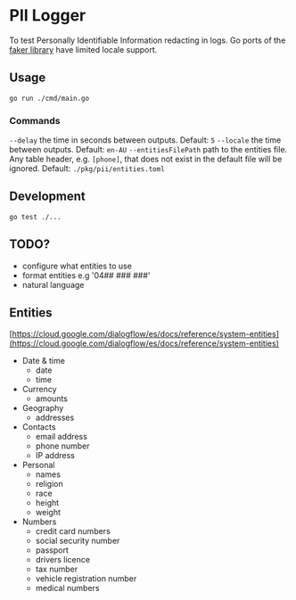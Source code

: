 # PII Logger

To test Personally Identifiable Information redacting in logs. Go ports of the [faker library](https://github.com/faker-js/faker) have limited locale support.

## Usage

`go run ./cmd/main.go`

### Commands

`--delay` the time in seconds between outputs. Default: `5`
`--locale` the time between outputs. Default: `en-AU`
`--entitiesFilePath` path to the entities file. Any table header, e.g. `[phone]`, that does not exist in the default file will be ignored. Default: `./pkg/pii/entities.toml`

## Development

`go test ./...`

## TODO?

- configure what entities to use
- format entities e.g '04## ### ###'
- natural language
## Entities

[https://cloud.google.com/dialogflow/es/docs/reference/system-entities](https://cloud.google.com/dialogflow/es/docs/reference/system-entities)

- Date & time
  - date
  - time
- Currency
  - amounts
- Geography
  - addresses
- Contacts
  - email address
  - phone number
  - IP address
- Personal
  - names
  - religion
  - race
  - height
  - weight
- Numbers
  - credit card numbers
  - social security number
  - passport
  - drivers licence
  - tax number
  - vehicle registration number
  - medical numbers

